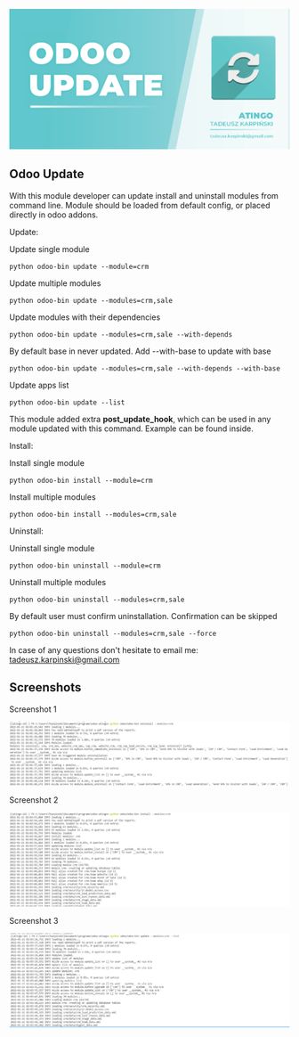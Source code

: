 ![Banner](static/description/images/banner.png?raw=true "Banner")

Odoo Update
------------------------------
With this module developer can update install and uninstall modules from command line. Module should be loaded from default config, or placed directly in odoo addons.

Update:

Update single module
```
python odoo-bin update --module=crm
```

Update multiple modules
```
python odoo-bin update --modules=crm,sale
```

Update modules with their dependencies
```
python odoo-bin update --modules=crm,sale --with-depends
```

By default base in never updated. Add --with-base to update with base
```
python odoo-bin update --modules=crm,sale --with-depends --with-base
```

Update apps list
```
python odoo-bin update --list
```

This module added extra **post_update_hook**, which can be used in any module updated with this command. Example can be found inside.

Install:

Install single module
```
python odoo-bin install --module=crm
```

Install multiple modules
```
python odoo-bin install --modules=crm,sale
```

Uninstall:

Uninstall single module
```
python odoo-bin uninstall --module=crm
```

Uninstall multiple modules
```
python odoo-bin uninstall --modules=crm,sale
```

By default user must confirm uninstallation. Confirmation can be skipped
```
python odoo-bin uninstall --modules=crm,sale --force
```

In case of any questions don't hesitate to email me: tadeusz.karpinski@gmail.com

Screenshots
------------------------------

Screenshot 1

![Screenshot 1](static/description/images/screenshot1.png?raw=true "Screenshot 1")

Screenshot 2

![Screenshot 2](static/description/images/screenshot2.png?raw=true "Screenshot 2")

Screenshot 3

![Screenshot 3](static/description/images/screenshot3.png?raw=true "Screenshot 3")
